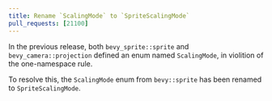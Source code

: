 ```yaml
---
title: Rename `ScalingMode` to `SpriteScalingMode`
pull_requests: [21100]
---
```


In the previous release, both `bevy_sprite::sprite` and `bevy_camera::projection` defined an enum named `ScalingMode`, in violition of the one-namespace rule.

To resolve this, the `ScalingMode` enum from `bevy::sprite` has been renamed to `SpriteScalingMode`.
